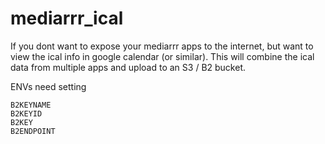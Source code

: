 # mediarrr_ical

If you dont want to expose your mediarrr apps to the internet, but want to view the ical info in google calendar (or similar). This will combine the ical data from multiple apps and upload to an S3 / B2 bucket.

ENVs need setting

```
B2KEYNAME
B2KEYID
B2KEY
B2ENDPOINT
```